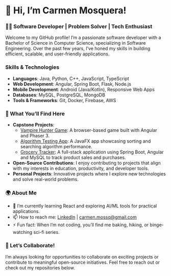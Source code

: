 # 👋 Hi, I’m Carmen Mosquera!

### 🧑‍💻 Software Developer | Problem Solver | Tech Enthusiast

Welcome to my GitHub profile! I’m a passionate software developer with a Bachelor of Science in Computer Science, specializing in Software Engineering. Over the past few years, I’ve honed my skills in building efficient, scalable, and user-friendly applications.

###  Skills & Technologies
	
- **Languages**: Java, Python, C++, JavaScript, TypeScript
- **Web Development**: Angular, Spring Boot, Flask, Node.js
- **Mobile Development**: Android (Java/Kotlin), Responsive Web Apps
- **Databases**: MySQL, PostgreSQL, MongoDB
- **Tools & Frameworks**: Git, Docker, Firebase, AWS

### 🌟 What You’ll Find Here
		
 - **Capstone Projects**:
   - <ins>Vampire Hunter Game</ins>: A browser-based game built with Angular and Phaser 3.
   - <ins>Algorithm Testing App</ins>: A JavaFX app showcasing sorting and searching algorithm performance.
   - <ins>Grocery Tracker</ins>: A full-stack application using Spring Boot, Angular and MySQL to track product sales and purchases.
- **Open-Source Contributions**: I enjoy contributing to projects that align with my interests in education, productivity, and developer tools.
- **Personal Projects**: Innovative projects where I explore new technologies and solve real-world problems.

### 🌍 About Me
- 🌱 I’m currently learning React and exploring AI/ML tools for practical applications.
- 📫 How to reach me: [LinkedIn](https://www.linkedin.com/in/carmen-mosquera-mo/) | carmen.mossq@gmail.com
- 	⚡ Fun fact: When I’m not coding, you’ll find me baking, hiking, or binge-watching sci-fi series.

### 🤝 Let’s Collaborate!

I’m always looking for opportunities to collaborate on exciting projects or contribute to meaningful open-source initiatives. Feel free to reach out or check out my repositories below.


<!---
CaMosq/CaMosq is a ✨ special ✨ repository because its `README.md` (this file) appears on your GitHub profile.
You can click the Preview link to take a look at your changes.
--->
